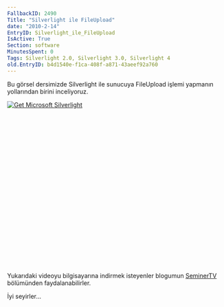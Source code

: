 ```yaml
---
FallbackID: 2490
Title: "Silverlight ile FileUpload"
date: "2010-2-14"
EntryID: Silverlight_ile_FileUpload
IsActive: True
Section: software
MinutesSpent: 0
Tags: Silverlight 2.0, Silverlight 3.0, Silverlight 4
old.EntryID: b4d1540e-f1ca-408f-a871-43aeef92a760
---
```

Bu görsel dersimizde Silverlight ile sunucuya FileUpload işlemi yapmanın
yollarından birini inceliyoruz.

<div style="width:512px;height:384px;">

[![Get Microsoft
Silverlight](http://go2.microsoft.com/fwlink/?LinkId=108181)](http://go2.microsoft.com/fwlink/?LinkID=124807)

</div>

Yukarıdaki videoyu bilgisayarına indirmek isteyenler blogumun
[SeminerTV](http://daron.yondem.com/tr/formatpage.aspx?path=seminertv.format.html)
bölümünden faydalanabilirler.

İyi seyirler...


